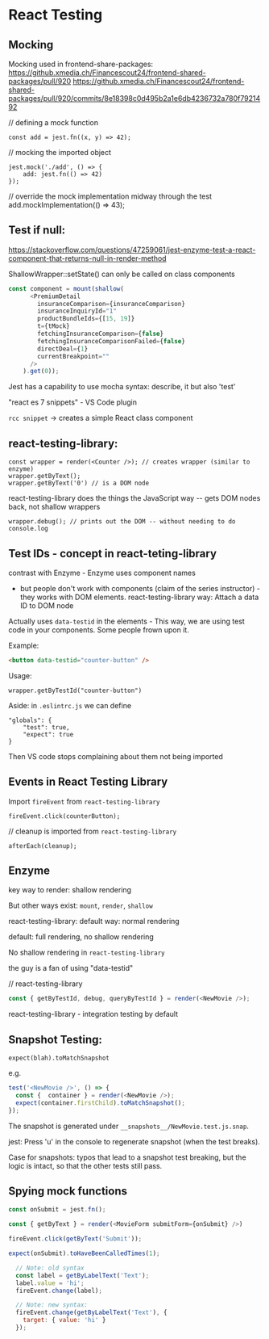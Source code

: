 # React Testing

## Mocking

Mocking used in frontend-share-packages:
https://github.xmedia.ch/Financescout24/frontend-shared-packages/pull/920
https://github.xmedia.ch/Financescout24/frontend-shared-packages/pull/920/commits/8e18398c0d495b2a1e6db4236732a780f7921492

// defining a mock function
```
const add = jest.fn((x, y) => 42);
```

// mocking the imported object
```
jest.mock('./add', () => {
	add: jest.fn(() => 42)
});
```

// override the mock implementation midway through the test
add.mockImplementation(() => 43);

## Test if null:
https://stackoverflow.com/questions/47259061/jest-enzyme-test-a-react-component-that-returns-null-in-render-method

ShallowWrapper::setState() can only be called on class components

```javascript
const component = mount(shallow(
      <PremiumDetail
        insuranceComparison={insuranceComparison}
        insuranceInquiryId="1"
        productBundleIds={[15, 19]}
        t={tMock}
        fetchingInsuranceComparison={false}
        fetchingInsuranceComparisonFailed={false}
        directDeal={1}
        currentBreakpoint=""
      />
    ).get(0));
```
	
Jest has a capability to use mocha syntax: describe, it
but also 'test' 

"react es 7 snippets" - VS Code plugin 

`rcc snippet` -> creates a simple React class component

## react-testing-library:
```
const wrapper = render(<Counter />); // creates wrapper (similar to enzyme)
wrapper.getByText();
wrapper.getByText('0') // is a DOM node
```
react-testing-library does the things the JavaScript way -- gets DOM nodes back, not shallow wrappers

```
wrapper.debug(); // prints out the DOM -- without needing to do console.log
```

## Test IDs - concept in react-teting-library
contrast with Enzyme - Enzyme uses component names
- but people don't work with components (claim of the series instructor) - they works with DOM elements.
react-testing-library way: Attach a data ID to DOM node

Actually uses `data-testid` in the elements - This way, we are using test code in your components. Some people frown upon it.

Example:
```html
<button data-testid="counter-button" />
```

Usage:
```
wrapper.getByTestId("counter-button")
```

Aside:
in `.eslintrc.js` we can define
```
"globals": {
	"test": true,
	"expect": true
}
```
Then VS code stops complaining about them not being imported

## Events in React Testing Library
Import `fireEvent` from `react-testing-library`
```
fireEvent.click(counterButton);
```
// cleanup is imported from `react-testing-library`

```
afterEach(cleanup);
```

## Enzyme
key way to render: shallow rendering

But other ways exist: `mount`, `render`, `shallow`

react-testing-library: default way: normal rendering

default: full rendering, no shallow rendering
	
No shallow rendering in `react-testing-library`

the guy is a fan of using "data-testid"


// react-testing-library
```javascript
const { getByTestId, debug, queryByTestId } = render(<NewMovie />);
```

react-testing-library - integration testing by default


## Snapshot Testing:

```
expect(blah).toMatchSnapshot
```
e.g.
```javascript
test('<NewMovie />', () => {
  const {  container } = render(<NewMovie />);
  expect(container.firstChild).toMatchSnapshot();
});
```

The snapshot is generated under `__snapshots__/NewMovie.test.js.snap`. 

jest: Press 'u' in the console to regenerate snapshot (when the test breaks).

Case for snapshots: typos that lead to a snapshot test breaking, but the logic is intact, so that the other tests still pass.


## Spying mock functions

```javascript
const onSubmit = jest.fn();

const { getByText } = render(<MovieForm submitForm={onSubmit} />)

fireEvent.click(getByText('Submit'));

expect(onSubmit).toHaveBeenCalledTimes(1);
```

```javascript
  // Note: old syntax
  const label = getByLabelText('Text');
  label.value = 'hi';
  fireEvent.change(label);

  // Note: new syntax:
  fireEvent.change(getByLabelText('Text'), { 
    target: { value: 'hi' }
  });
```